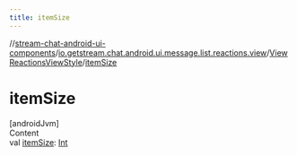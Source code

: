 ```yaml
---
title: itemSize
---
```

//[stream-chat-android-ui-components](../../../index.md)/[io.getstream.chat.android.ui.message.list.reactions.view](../index.md)/[ViewReactionsViewStyle](index.md)/[itemSize](itemSize.md)



# itemSize  
[androidJvm]  
Content  
val [itemSize](itemSize.md): [Int](https://kotlinlang.org/api/latest/jvm/stdlib/kotlin/-int/index.html)  



